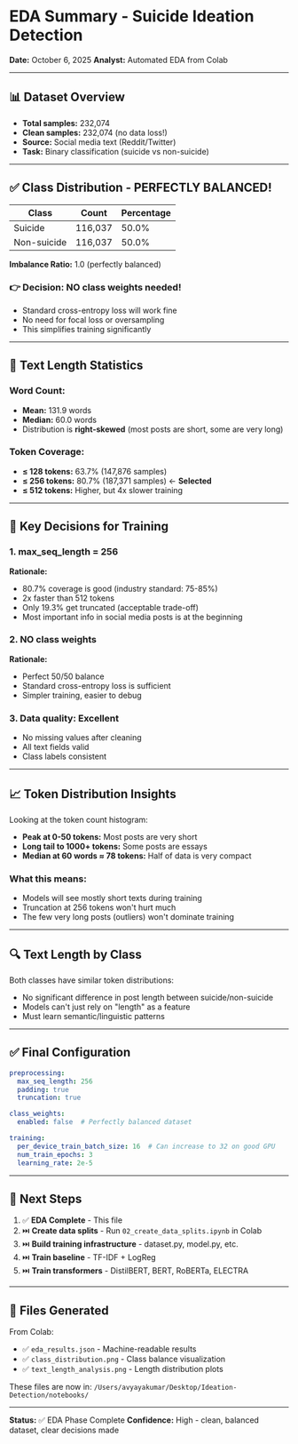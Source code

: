 # EDA Summary - Suicide Ideation Detection

**Date:** October 6, 2025
**Analyst:** Automated EDA from Colab

---

## 📊 Dataset Overview

- **Total samples:** 232,074
- **Clean samples:** 232,074 (no data loss!)
- **Source:** Social media text (Reddit/Twitter)
- **Task:** Binary classification (suicide vs non-suicide)

---

## ✅ Class Distribution - PERFECTLY BALANCED!

| Class | Count | Percentage |
|-------|-------|------------|
| Suicide | 116,037 | 50.0% |
| Non-suicide | 116,037 | 50.0% |

**Imbalance Ratio:** 1.0 (perfectly balanced)

### 👉 **Decision: NO class weights needed!**
- Standard cross-entropy loss will work fine
- No need for focal loss or oversampling
- This simplifies training significantly

---

## 📏 Text Length Statistics

### Word Count:
- **Mean:** 131.9 words
- **Median:** 60.0 words
- Distribution is **right-skewed** (most posts are short, some are very long)

### Token Coverage:
- **≤ 128 tokens:** 63.7% (147,876 samples)
- **≤ 256 tokens:** 80.7% (187,371 samples) ← **Selected**
- **≤ 512 tokens:** Higher, but 4x slower training

---

## 🎯 Key Decisions for Training

### 1. **max_seq_length = 256**
**Rationale:**
- 80.7% coverage is good (industry standard: 75-85%)
- 2x faster than 512 tokens
- Only 19.3% get truncated (acceptable trade-off)
- Most important info in social media posts is at the beginning

### 2. **NO class weights**
**Rationale:**
- Perfect 50/50 balance
- Standard cross-entropy loss is sufficient
- Simpler training, easier to debug

### 3. **Data quality: Excellent**
- No missing values after cleaning
- All text fields valid
- Class labels consistent

---

## 📈 Token Distribution Insights

Looking at the token count histogram:
- **Peak at 0-50 tokens:** Most posts are very short
- **Long tail to 1000+ tokens:** Some posts are essays
- **Median at 60 words ≈ 78 tokens:** Half of data is very compact

### What this means:
- Models will see mostly short texts during training
- Truncation at 256 tokens won't hurt much
- The few very long posts (outliers) won't dominate training

---

## 🔍 Text Length by Class

Both classes have similar token distributions:
- No significant difference in post length between suicide/non-suicide
- Models can't just rely on "length" as a feature
- Must learn semantic/linguistic patterns

---

## ✅ Final Configuration

```yaml
preprocessing:
  max_seq_length: 256
  padding: true
  truncation: true

class_weights:
  enabled: false  # Perfectly balanced dataset

training:
  per_device_train_batch_size: 16  # Can increase to 32 on good GPU
  num_train_epochs: 3
  learning_rate: 2e-5
```

---

## 🚀 Next Steps

1. ✅ **EDA Complete** - This file
2. ⏭️ **Create data splits** - Run `02_create_data_splits.ipynb` in Colab
3. ⏭️ **Build training infrastructure** - dataset.py, model.py, etc.
4. ⏭️ **Train baseline** - TF-IDF + LogReg
5. ⏭️ **Train transformers** - DistilBERT, BERT, RoBERTa, ELECTRA

---

## 📁 Files Generated

From Colab:
- ✅ `eda_results.json` - Machine-readable results
- ✅ `class_distribution.png` - Class balance visualization
- ✅ `text_length_analysis.png` - Length distribution plots

These files are now in: `/Users/avyayakumar/Desktop/Ideation-Detection/notebooks/`

---

**Status:** ✅ EDA Phase Complete
**Confidence:** High - clean, balanced dataset, clear decisions made
